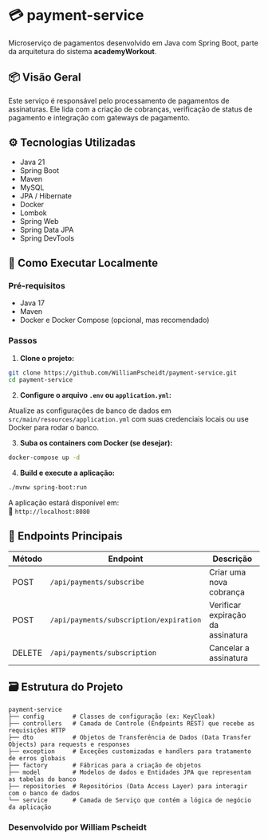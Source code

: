 
# 💳 payment-service

Microserviço de pagamentos desenvolvido em Java com Spring Boot, parte da arquitetura do sistema **academyWorkout**.

## 📦 Visão Geral

Este serviço é responsável pelo processamento de pagamentos de assinaturas. Ele lida com a criação de cobranças, verificação de status de pagamento e integração com gateways de pagamento.

## ⚙️ Tecnologias Utilizadas

- Java 21
- Spring Boot
- Maven
- MySQL
- JPA / Hibernate
- Docker
- Lombok
- Spring Web
- Spring Data JPA
- Spring DevTools

## 🚀 Como Executar Localmente

### Pré-requisitos

- Java 17
- Maven
- Docker e Docker Compose (opcional, mas recomendado)

### Passos

1. **Clone o projeto:**

```bash
git clone https://github.com/WilliamPscheidt/payment-service.git
cd payment-service
```

2. **Configure o arquivo `.env` ou `application.yml`:**

Atualize as configurações de banco de dados em `src/main/resources/application.yml` com suas credenciais locais ou use Docker para rodar o banco.

3. **Suba os containers com Docker (se desejar):**

```bash
docker-compose up -d
```

4. **Build e execute a aplicação:**

```bash
./mvnw spring-boot:run
```

A aplicação estará disponível em:  
📍 `http://localhost:8080`

## 🧪 Endpoints Principais

| Método | Endpoint                                     | Descrição                      |
|--------|----------------------------------------------|--------------------------------|
| POST   | `/api/payments/subscribe`                    | Criar uma nova cobrança        |
| POST   | `/api/payments/subscription/expiration`      | Verificar expiração da assinatura |
| DELETE | `/api/payments/subscription`                 | Cancelar a assinatura          |


## 🗃️ Estrutura do Projeto

```
payment-service
├── config        # Classes de configuração (ex: KeyCloak)
├── controllers   # Camada de Controle (Endpoints REST) que recebe as requisições HTTP
├── dto           # Objetos de Transferência de Dados (Data Transfer Objects) para requests e responses
├── exception     # Exceções customizadas e handlers para tratamento de erros globais
├── factory       # Fábricas para a criação de objetos
├── model         # Modelos de dados e Entidades JPA que representam as tabelas do banco
├── repositories  # Repositórios (Data Access Layer) para interagir com o banco de dados
└── service       # Camada de Serviço que contém a lógica de negócio da aplicação
```

### Desenvolvido por William Pscheidt
